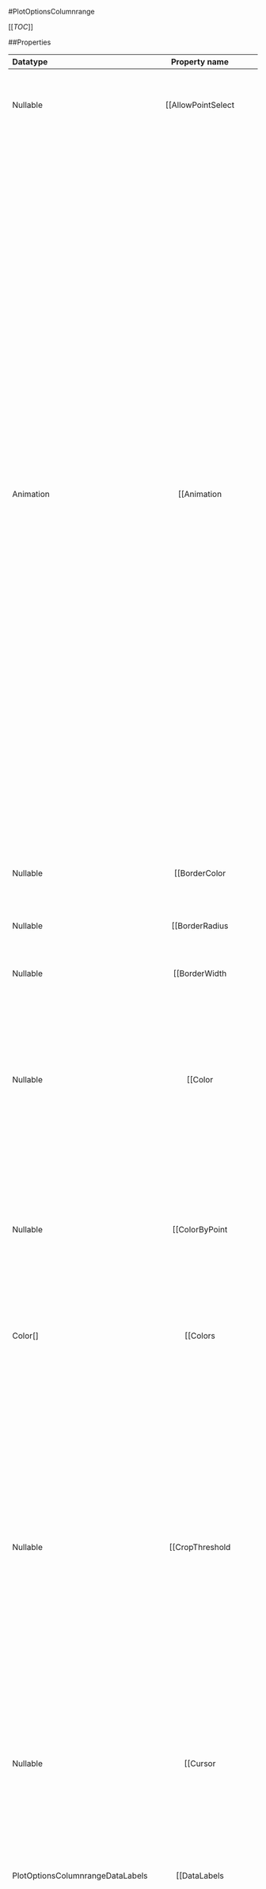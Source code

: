 #PlotOptionsColumnrange

[[_TOC_]]

##Properties

|Datatype|Property name|Property description|Default Value|
|:-------|:----------:|:-----------------:|:-----------:|
|Nullable|[[AllowPointSelect|/API/Izenda/Web/UI/HighCharts/Options/CodeSamples/Izenda_Web_UI_HighCharts_Options_PlotOptionsColumnrange_AllowPointSelect]]| Allow this series' points to be selected by clicking on the markers, bars or pie slices. Default: false |null|
|Animation|[[Animation|/API/Izenda/Web/UI/HighCharts/Options/CodeSamples/Izenda_Web_UI_HighCharts_Options_PlotOptionsColumnrange_Animation]]|<p>Enable or disable the initial animation when a series is displayed. The animation can also be set as a configuration object. Please note that this option only applies to the initial animation of the series itself. For other animations, see <a href="#chart.animation">chart.animation</a> and the animation parameter under the API methods.The following properties are supported:</p><dl><dt>duration</dt><dd>The duration of the animation in milliseconds.</dd><dt>easing</dt><dd>When using jQuery as the general framework, the easing can be set to <code>linear</code> or<code>swing</code>. More easing functions are available with the use of jQuery plug-ins, most notablythe jQuery UI suite. See <a href="http://api.jquery.com/animate/">the jQuery docs</a>. When using MooTools as the general framework, use the property name <code>transition</code> instead of <code>easing</code>.</dd></dl><p>Due to poor performance, animation is disabled in old IE browsers for column charts and polar charts.</p> Default: true |null|
|Nullable|[[BorderColor|/API/Izenda/Web/UI/HighCharts/Options/CodeSamples/Izenda_Web_UI_HighCharts_Options_PlotOptionsColumnrange_BorderColor]]| The color of the border surronding each column or bar. Default: #FFFFFF |null|
|Nullable|[[BorderRadius|/API/Izenda/Web/UI/HighCharts/Options/CodeSamples/Izenda_Web_UI_HighCharts_Options_PlotOptionsColumnrange_BorderRadius]]| The corner radius of the border surronding each column or bar. Default: 0 |null|
|Nullable|[[BorderWidth|/API/Izenda/Web/UI/HighCharts/Options/CodeSamples/Izenda_Web_UI_HighCharts_Options_PlotOptionsColumnrange_BorderWidth]]| The width of the border surronding each column or bar. Default: 1 |null|
|Nullable|[[Color|/API/Izenda/Web/UI/HighCharts/Options/CodeSamples/Izenda_Web_UI_HighCharts_Options_PlotOptionsColumnrange_Color]]| The main color or the series. In line type series it applies to the line and the point markers unless otherwise specified. In bar type series it applies to the bars unless a color is specified per point. The default value is pulled from the <code>options.colors</code> array. |null|
|Nullable|[[ColorByPoint|/API/Izenda/Web/UI/HighCharts/Options/CodeSamples/Izenda_Web_UI_HighCharts_Options_PlotOptionsColumnrange_ColorByPoint]]| When using automatic point colors pulled from the <code>options.colors</code> collection, this option determines whether the chart should receive one color per series or one color per point. Default: false |null|
|Color[]|[[Colors|/API/Izenda/Web/UI/HighCharts/Options/CodeSamples/Izenda_Web_UI_HighCharts_Options_PlotOptionsColumnrange_Colors]]| A series specific or series type specific color set to apply instead of the global <a href="#colors">colors</a> when <a href="#plotOptions.column.colorByPoint">colorByPoint</a> is true. |null|
|Nullable|[[CropThreshold|/API/Izenda/Web/UI/HighCharts/Options/CodeSamples/Izenda_Web_UI_HighCharts_Options_PlotOptionsColumnrange_CropThreshold]]| When the series contains less points than the crop threshold, all points are drawn, event if the points fall outside the visible plot area at the current zoom. The advantage of drawing all points (including markers and columns), is that animation is performed on updates. On the other hand, when the series contains more points than the crop threshold, the series data is cropped to only contain points that fall within the plot area. The advantage of cropping away invisible points is to increase performance on large series. . Default: 50 |null|
|Nullable|[[Cursor|/API/Izenda/Web/UI/HighCharts/Options/CodeSamples/Izenda_Web_UI_HighCharts_Options_PlotOptionsColumnrange_Cursor]]| You can set the cursor to 'pointer' if you have click events attached to the series, to signal to the user that the points and lines can be clicked. |null|
|PlotOptionsColumnrangeDataLabels|[[DataLabels|/API/Izenda/Web/UI/HighCharts/Options/CodeSamples/Izenda_Web_UI_HighCharts_Options_PlotOptionsColumnrange_DataLabels]]| Extended data labels for range series types. Range series data labels have no <code>x</code> and <code>y</code> options. Instead, they have <code>xLow</code>, <code>xHigh</code>, <code>yLow</code> and <code>yHigh</code> options to allow the higher and lower data label sets individually.  |null|
|Nullable|[[EnableMouseTracking|/API/Izenda/Web/UI/HighCharts/Options/CodeSamples/Izenda_Web_UI_HighCharts_Options_PlotOptionsColumnrange_EnableMouseTracking]]| Enable or disable the mouse tracking for a specific series. This includes point tooltips and click events on graphs and points. For large datasets it improves performance. Default: true |null|
|PlotOptionsColumnrangeEvents|[[Events|/API/Izenda/Web/UI/HighCharts/Options/CodeSamples/Izenda_Web_UI_HighCharts_Options_PlotOptionsColumnrange_Events]]||null|
|Nullable|[[Grouping|/API/Izenda/Web/UI/HighCharts/Options/CodeSamples/Izenda_Web_UI_HighCharts_Options_PlotOptionsColumnrange_Grouping]]| Whether to group non-stacked columns or to let them render independent of each other. Non-grouped columns will be laid out individually and overlap each other. Default: true |null|
|Nullable|[[GroupPadding|/API/Izenda/Web/UI/HighCharts/Options/CodeSamples/Izenda_Web_UI_HighCharts_Options_PlotOptionsColumnrange_GroupPadding]]| Padding between each value groups, in x axis units. Default: 0.2 |null|
|String|[[Id|/API/Izenda/Web/UI/HighCharts/Options/CodeSamples/Izenda_Web_UI_HighCharts_Options_PlotOptionsColumnrange_Id]]| An id for the series. This can be used after render time to get a pointer to the series object through <code>chart.get()</code>. |null|
|String|[[LinkedTo|/API/Izenda/Web/UI/HighCharts/Options/CodeSamples/Izenda_Web_UI_HighCharts_Options_PlotOptionsColumnrange_LinkedTo]]| The <a href="#series.id">id</a> of another series to link to. Additionally, the value can be ':previous' to link to the previous series. When two series are linked, only the first one appears in the legend. Toggling the visibility of this also toggles the linked series. |null|
|Nullable|[[MinPointLength|/API/Izenda/Web/UI/HighCharts/Options/CodeSamples/Izenda_Web_UI_HighCharts_Options_PlotOptionsColumnrange_MinPointLength]]| The minimal height for a column or width for a bar. By default, 0 values are not shown. To visualize a 0 (or close to zero) point, set the minimal point length to a pixel value like 3. In stacked column charts, minPointLength might not be respected for tightly packed values. Default: 0 |null|
|Nullable|[[NegativeColor|/API/Izenda/Web/UI/HighCharts/Options/CodeSamples/Izenda_Web_UI_HighCharts_Options_PlotOptionsColumnrange_NegativeColor]]| The color for the parts of the graph or points that are below the <a href="#plotOptions.series.threshold">threshold</a>. Default: null |null|
|PlotOptionsColumnrangePoint|[[Point|/API/Izenda/Web/UI/HighCharts/Options/CodeSamples/Izenda_Web_UI_HighCharts_Options_PlotOptionsColumnrange_Point]]| Properties for each single point |null|
|Nullable|[[PointInterval|/API/Izenda/Web/UI/HighCharts/Options/CodeSamples/Izenda_Web_UI_HighCharts_Options_PlotOptionsColumnrange_PointInterval]]|<p>If no x values are given for the points in a series, pointInterval defines the interval of the x values. For example, if a series contains one value every decade starting from year 0, set pointInterval to 10.</p>. Default: 1 |null|
|Nullable|[[PointPadding|/API/Izenda/Web/UI/HighCharts/Options/CodeSamples/Izenda_Web_UI_HighCharts_Options_PlotOptionsColumnrange_PointPadding]]| Padding between each column or bar, in x axis units. Default: 0.1 |null|
|Nullable|[[PointPlacement|/API/Izenda/Web/UI/HighCharts/Options/CodeSamples/Izenda_Web_UI_HighCharts_Options_PlotOptionsColumnrange_PointPlacement]]|<p>Possible values: null, 'on', 'between'.</p><p>In a column chart, when pointPlacement is 'on', the point will not create any padding of the X axis. In a polar column chart this means that the first column points directly north. If the pointPlacement is 'between', the columns will be laid out between ticks. This is useful for example for visualising an amount between two points in time or in a certain sector of a polar chart.</p><p>Defaults to <code>null</code> in cartesian charts, <code>'between'</code> in polar charts.</p>|null|
|Nullable|[[PointRange|/API/Izenda/Web/UI/HighCharts/Options/CodeSamples/Izenda_Web_UI_HighCharts_Options_PlotOptionsColumnrange_PointRange]]| The X axis range that each point is valid for. This determines the width of the column. On a categorized axis, the range will be 1 by default (one category unit). On linear and datetime axes, the range will be computed as the distance between the two closest data points. |null|
|PointStart|[[PointStart|/API/Izenda/Web/UI/HighCharts/Options/CodeSamples/Izenda_Web_UI_HighCharts_Options_PlotOptionsColumnrange_PointStart]]| If no x values are given for the points in a series, pointStart defines on what value to start. For example, if a series contains one yearly value starting from 1945, set pointStart to 1945. Default: 0 |null|
|Nullable|[[PointWidth|/API/Izenda/Web/UI/HighCharts/Options/CodeSamples/Izenda_Web_UI_HighCharts_Options_PlotOptionsColumnrange_PointWidth]]| A pixel value specifying a fixed width for each column or bar. When <code>null</code>, the width is calculated from the <code>pointPadding</code> and <code>groupPadding</code>. |null|
|Nullable|[[Selected|/API/Izenda/Web/UI/HighCharts/Options/CodeSamples/Izenda_Web_UI_HighCharts_Options_PlotOptionsColumnrange_Selected]]| Whether to select the series initially. If <code>showCheckbox</code> is true, the checkbox next to the series name will be checked for a selected series. Default: false |null|
|Nullable|[[Shadow|/API/Izenda/Web/UI/HighCharts/Options/CodeSamples/Izenda_Web_UI_HighCharts_Options_PlotOptionsColumnrange_Shadow]]| Whether to apply a drop shadow to the graph line. Since 2.3 the shadow can be an object configuration containing <code>color</code>, <code>offsetX</code>, <code>offsetY</code>, <code>opacity</code> and <code>width</code>. Default: false |null|
|Nullable|[[ShowCheckbox|/API/Izenda/Web/UI/HighCharts/Options/CodeSamples/Izenda_Web_UI_HighCharts_Options_PlotOptionsColumnrange_ShowCheckbox]]| If true, a checkbox is displayed next to the legend item to allow selecting the series. The state of the checkbox is determined by the <code>selected</code> option. Default: false |null|
|Nullable|[[ShowInLegend|/API/Izenda/Web/UI/HighCharts/Options/CodeSamples/Izenda_Web_UI_HighCharts_Options_PlotOptionsColumnrange_ShowInLegend]]| Whether to display this particular series or series type in the legend. Default: true |null|
|Nullable|[[Stacking|/API/Izenda/Web/UI/HighCharts/Options/CodeSamples/Izenda_Web_UI_HighCharts_Options_PlotOptionsColumnrange_Stacking]]| Whether to stack the values of each series on top of each other. Possible values are null to disable, 'normal' to stack by value or 'percent'. |null|
|PlotOptionsColumnrangeStates|[[States|/API/Izenda/Web/UI/HighCharts/Options/CodeSamples/Izenda_Web_UI_HighCharts_Options_PlotOptionsColumnrange_States]]| A wrapper object for all the series options in specific states. |null|
|Nullable|[[StickyTracking|/API/Izenda/Web/UI/HighCharts/Options/CodeSamples/Izenda_Web_UI_HighCharts_Options_PlotOptionsColumnrange_StickyTracking]]| Sticky tracking of mouse events. When true, the <code>mouseOut</code> event on a series isn't triggered until the mouse moves over another series, or out of the plot area. When false, the <code>mouseOut</code> event on a series is triggered when the mouse leaves the area around the series' graph or markers. This also implies the tooltip. When <code>stickyTracking</code> is false and <code>tooltip.shared</code> is false, the tooltip will be hidden when moving the mouse between series. Default: true |null|
|Nullable|[[Threshold|/API/Izenda/Web/UI/HighCharts/Options/CodeSamples/Izenda_Web_UI_HighCharts_Options_PlotOptionsColumnrange_Threshold]]| The Y axis value to serve as the base for the columns, for distinguishing between values above and below a threshold. If <code>null</code>, the columns extend from the padding Y axis minimum. Default: 0 |null|
|PlotOptionsColumnrangeTooltip|[[Tooltip|/API/Izenda/Web/UI/HighCharts/Options/CodeSamples/Izenda_Web_UI_HighCharts_Options_PlotOptionsColumnrange_Tooltip]]| A configuration object for the tooltip rendering of each single series. Properties are inherited from <a href="#tooltip">tooltip</a>, but only the following properties can be defined on a series level. |null|
|Nullable|[[TurboThreshold|/API/Izenda/Web/UI/HighCharts/Options/CodeSamples/Izenda_Web_UI_HighCharts_Options_PlotOptionsColumnrange_TurboThreshold]]| When a series contains a data array that is longer than this, only one dimensional arrays of numbers, or two dimensional arrays with x and y values are allowed. Also, only the first point is tested, and the rest are assumed to be the same format. This saves expensive data checking and indexing in long series. Default: 1000 |null|
|Nullable|[[Visible|/API/Izenda/Web/UI/HighCharts/Options/CodeSamples/Izenda_Web_UI_HighCharts_Options_PlotOptionsColumnrange_Visible]]| Set the initial visibility of the series. Default: true |null|
|Nullable|[[ZIndex|/API/Izenda/Web/UI/HighCharts/Options/CodeSamples/Izenda_Web_UI_HighCharts_Options_PlotOptionsColumnrange_ZIndex]]| Define the z index of the series. |null|


##Methods

###Equals(System.Object)
Determines whether the specified [[System.Object|http://msdn.microsoft.com/en-us/library/e5kfa45b]] is equal to the current [[System.Object|http://msdn.microsoft.com/en-us/library/e5kfa45b]].

Parameters: 

* [[System.Object|http://msdn.microsoft.com/en-us/library/e5kfa45b]] obj  - The [[System.Object|http://msdn.microsoft.com/en-us/library/e5kfa45b]] to compare with the current [[System.Object|http://msdn.microsoft.com/en-us/library/e5kfa45b]].





Returns:

true if the specified [[System.Object|http://msdn.microsoft.com/en-us/library/e5kfa45b]] is equal to the current System.Object; otherwise, false.


---


###GetHashCode()
 Serves as a hash function for a particular type.  





Returns:

A hash code for the current [[System.Object|http://msdn.microsoft.com/en-us/library/e5kfa45b]].


---


###GetType()
Gets the [[System.Type|http://msdn.microsoft.com/en-us/library/42892f65]] of the current instance.





Returns:

The [[System.Type|http://msdn.microsoft.com/en-us/library/42892f65]] instance that represents the exact runtime type of the current instance.


---


###ToString()
Returns a [[System.String|http://msdn.microsoft.com/en-us/library/s1wwdcbf]] that represents the current [[System.Object|http://msdn.microsoft.com/en-us/library/e5kfa45b]].





Returns:

A [[System.String|http://msdn.microsoft.com/en-us/library/s1wwdcbf]] that represents the current [[System.Object|http://msdn.microsoft.com/en-us/library/e5kfa45b]].


---


